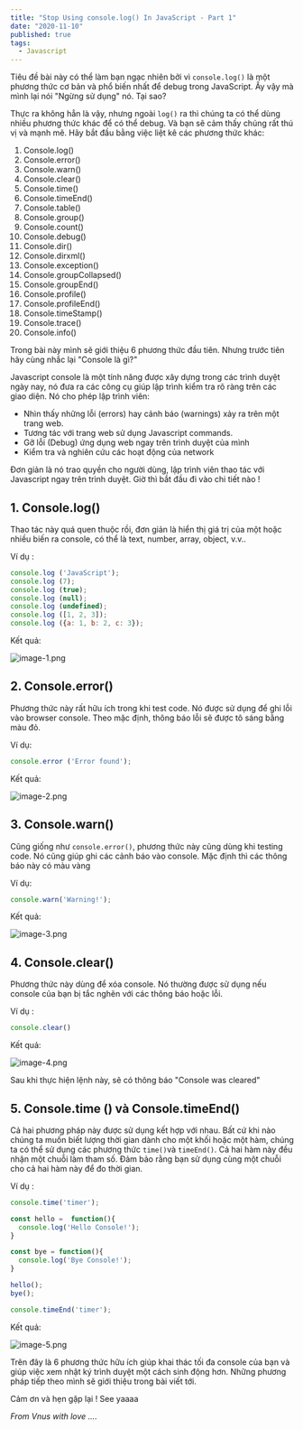 ```yaml
---
title: "Stop Using console.log() In JavaScript - Part 1"
date: "2020-11-10"
published: true
tags:
  - Javascript
---
```


Tiêu đề bài này có thể làm bạn ngạc nhiên bởi vì `console.log()` là một phương thức cơ bản và phổ biến nhất để debug trong JavaScript. Ấy vậy mà mình lại nói "Ngừng sử dụng" nó. Tại sao?
 
Thực ra không hẳn là vậy, nhưng ngoài `log()` ra thì chúng ta có thể dùng nhiều phương thức khác để có thể debug. Và bạn sẽ cảm thấy chúng rất thú vị và mạnh mẽ. Hãy bắt đầu bằng việc liệt kê các phương thức khác: 


 1. Console.log()
 2. Console.error()
 3. Console.warn()
 4. Console.clear()
 5. Console.time()
 6. Console.timeEnd()
 7. Console.table()
 8. Console.group()
 9. Console.count()
 10. Console.debug()
 11. Console.dir()
 12. Console.dirxml()
 13. Console.exception()
 14. Console.groupCollapsed()
 15. Console.groupEnd()
 16. Console.profile()
 17. Console.profileEnd()
 18. Console.timeStamp()
 19. Console.trace()
 20. Console.info()
 
Trong bài này mình sẽ giới thiệu 6 phương thức đầu tiên. Nhưng trước tiên hãy cùng nhắc lại "Console là gì?" 

Javascript console là một tính năng được xây dựng trong các trình duyệt ngày nay, nó đưa ra các công cụ giúp lập trình kiểm tra rõ ràng trên các giao diện. Nó cho phép lập trình viên:

-   Nhìn thấy những lỗi (errors) hay cảnh báo (warnings) xảy ra trên một trang web.
-   Tương tác với trang web sử dụng Javascript commands.
-   Gỡ lỗi (Debug) ứng dụng web ngay trên trình duyệt của mình
-   Kiểm tra và nghiên cứu các hoạt động của network

Đơn giản là nó trao quyền cho người dùng, lập trình viên thao tác với Javascript ngay trên trình duyệt. Giờ thì bắt đầu đi vào chi tiết nào !

## 1. Console.log()

Thao tác này quá quen thuộc rồi, đơn giản là hiển thị giá trị của một hoặc nhiều biến ra console, có thể là text, number, array, object, v.v..

Ví dụ : 

```js
console.log ('JavaScript');  
console.log (7);  
console.log (true);  
console.log (null);  
console.log (undefined);  
console.log ([1, 2, 3]);  
console.log ({a: 1, b: 2, c: 3}); 

```
Kết quả: 

![image-1.png](/image-1.png)

## 2. Console.error()

Phương thức này rất hữu ích trong khi test code. Nó được sử dụng để ghi lỗi vào browser console. Theo mặc định, thông báo lỗi sẽ được tô sáng bằng màu đỏ.

Ví dụ: 

```js
console.error ('Error found');
```

Kết quả: 

![image-2.png](/image-2.png)


## 3. Console.warn()

Cũng giống như `console.error()`, phương thức này cũng dùng khi testing code. Nó cũng giúp ghi các cảnh báo vào console. Mặc định thì các thông báo này có màu vàng 

Ví dụ: 

```js
console.warn('Warning!');
```

Kết quả: 

![image-3.png](/image-3.png)

## 4. Console.clear()

Phương thức này dùng để xóa console. Nó thường được sử dụng nếu console của bạn bị tắc nghẽn với các thông báo hoặc lỗi. 

Ví dụ : 

```js
console.clear()
```

Kết quả: 

![image-4.png](/image-4.png)

Sau khi thực hiện lệnh này, sẽ có thông báo "Console was cleared"

## 5. Console.time () và Console.timeEnd()

Cả hai phương pháp này được sử dụng kết hợp với nhau. Bất cứ khi nào chúng ta muốn biết lượng thời gian dành cho một khối hoặc một hàm, chúng ta có thể sử dụng các phương thức `time()`và `timeEnd()`. Cả hai hàm này đều nhận một chuỗi làm tham số. Đảm bảo rằng bạn sử dụng cùng một chuỗi cho cả hai hàm này để đo thời gian.

Ví dụ :

```js
console.time('timer');

const hello =  function(){  
  console.log('Hello Console!');  
}

const bye = function(){  
  console.log('Bye Console!');  
}

hello();
bye();

console.timeEnd('timer');
```

Kết quả: 

![image-5.png](/image-5.png)

Trên đây là 6 phương thức hữu ích giúp khai thác tối đa console của bạn và giúp việc xem nhật ký trình duyệt một cách sinh động hơn. Những phương pháp tiếp theo mình sẽ giới thiệu trong bài viết tới.

Cảm ơn và hẹn gặp lại ! See yaaaa

 *From Vnus with love ....*

